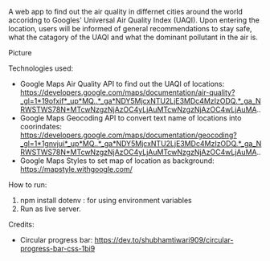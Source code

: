 A web app to find out the air quality in differnet cities around the world accoridng to Googles' Universal Air Quality Index (UAQI). Upon entering the location, users will be informed of general recommendations to stay safe, what the catagory of the UAQI and what the dominant pollutant in the air is.

Picture

Technologies used:

- Google Maps Air Quality API to find out the UAQI of locations: https://developers.google.com/maps/documentation/air-quality?_gl=1*19ofxif*_up*MQ..*_ga*NDY5MjcxNTU2LjE3MDc4MzIzODQ.*_ga_NRWSTWS78N*MTcwNzgzNjAzOC4yLjAuMTcwNzgzNjAzOC4wLjAuMA..
- Google Maps Geocoding API to convert text name of locations into coorindates: https://developers.google.com/maps/documentation/geocoding?_gl=1*1gnvjui*_up*MQ..*_ga*NDY5MjcxNTU2LjE3MDc4MzIzODQ.*_ga_NRWSTWS78N*MTcwNzgzNjAzOC4yLjAuMTcwNzgzNjAzOC4wLjAuMA..
- Google Maps Styles to set map of location as background: https://mapstyle.withgoogle.com/

How to run:

1. npm install dotenv : for using environment variables
2. Run as live server.

Credits:

- Circular progress bar: https://dev.to/shubhamtiwari909/circular-progress-bar-css-1bi9
